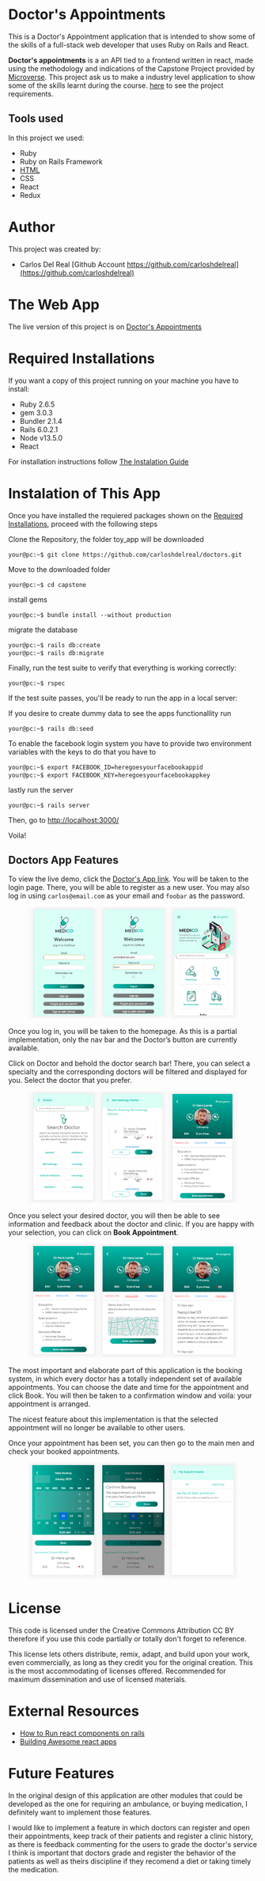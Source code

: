 # Doctor's Appointments

This is a Doctor's Appointment application that is intended to show some of the skills of a full-stack web developer that uses Ruby on Rails and React.

**Doctor's appointments** is a an API tied to a frontend written in react, made using the methodology and indications of the Capstone Project provided by [Microverse](https://microverse.org). This project ask us to make a industry level application to show some of the skills learnt during the course. [here](https://www.notion.so/Final-Capstone-Project-Doctor-appointments-9b345aad940b4f0a951049fcb3da159f) to see the project requirements.


## Tools used

In this project we used:
* Ruby
* Ruby on Rails Framework
* [HTML](https://www.scaler.com/topics/html/)
* CSS
* React
* Redux

# Author

This project was created by:

* Carlos Del Real [Github Account https://github.com/carloshdelreal](https://github.com/carloshdelreal)

# The Web App

The live version of this project is on [Doctor's Appointments](https://doctorscapstone.herokuapp.com/)

# Required Installations

If you want a copy of this project running on your machine you have to install:

* Ruby 2.6.5
* gem 3.0.3
* Bundler 2.1.4
* Rails 6.0.2.1
* Node v13.5.0
* React

For installation instructions follow [The Instalation Guide](https://www.tutorialspoint.com/ruby-on-rails/rails-installation)


# Instalation of This App

Once you have installed the requiered packages shown on the [Required Installations](), proceed with the following steps

Clone the Repository, the folder toy_app will be downloaded

```Shell
your@pc:~$ git clone https://github.com/carloshdelreal/doctors.git
```

Move to the downloaded folder

```Shell
your@pc:~$ cd capstone
```

install gems

```Shell
your@pc:~$ bundle install --without production
```

migrate the database

```Shell
your@pc:~$ rails db:create
your@pc:~$ rails db:migrate
```
Finally, run the test suite to verify that everything is working correctly:

```Shell
your@pc:~$ rspec
```
If the test suite passes, you'll be ready to run the app in a local server:

If you desire to create dummy data to see the apps functionallity run

```Shell
your@pc:~$ rails db:seed

```

To enable the facebook login system you have to provide two environment variables with the keys to do that you have to 
```Shell
your@pc:~$ export FACEBOOK_ID=heregoesyourfacebookappid
your@pc:~$ export FACEBOOK_KEY=heregoesyourfacebookappkey

```
lastly run the server

```Shell
your@pc:~$ rails server

```

Then, go to [http://localhost:3000/](http://localhost:3000/)

Voila!

## Doctors App Features

To view the live demo, click the [Doctor's App link](https://doctorscapstone.herokuapp.com/). You will be taken to the login page. There, you will be able to register as a new user. You may also log in using  `carlos@email.com` as your email and `foobar` as the password.

<figure class="figure">
    <img src="documentation/doctors/home.png">
</figure>

Once you log in, you will be taken to the homepage. As this is a partial implementation, only the nav bar and the Doctor’s button are currently available.

Click on Doctor and behold the doctor search bar! There, you can select a specialty and the corresponding doctors will be filtered and displayed for you. Select the doctor that you prefer.

<figure class="figure">
    <img src="documentation/doctors/search_doctor.png">
</figure>

Once you select your desired doctor, you will then be able to see information and feedback about the doctor and clinic. If you are happy with your selection, you can click on **Book Appointment**.

<figure class="figure">
    <img src="documentation/doctors/doctor_profile.png">
</figure>

The most important and elaborate part of this application is the booking system, in which every doctor has a totally independent set of available appointments. You can choose the date and time for the appointment and click Book. You will then be taken to a confirmation window and voila: your appointment is arranged.

The nicest feature about this implementation is that the selected appointment will no longer be available to other users.

Once your appointment has been set, you can then go to the main men and check your booked appointments.

<figure class="figure">
    <img src="documentation/doctors/booking.png">
</figure>


# License

This code is licensed under the Creative Commons Attribution CC BY therefore if you use this code partially or totally don't forget to reference.

This license lets others distribute, remix, adapt, and build upon your work, even commercially, as long as they credit you for the original creation. This is the most accommodating of licenses offered. Recommended for maximum dissemination and use of licensed materials.

# External Resources

* [How to Run react components on rails](https://www.youtube.com/watch?v=5F_JUvPq410)
* [Building Awesome react apps](http://collectiveidea.com/blog/archives/2013/06/13/building-awesome-rails-apis-part-1)

# Future Features

In the original design of this application are other modules that could be developed as the one for requiring an ambulance, or buying medication, I definitely want to implement those features.

I would like to implement a feature in which doctors can register and open their appointments, keep track of their patients and register a clinic history, as there is feedback commenting for the users to grade the doctor's service I think is important that doctors grade and register the behavior of the patients as well as theirs discipline if they recomend a diet or taking timely the medication.
